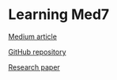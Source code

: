 # Learning Med7

[Medium article](https://medium.com/@kormilitzin/med7-clinical-information-extraction-system-in-python-and-spacy-5e6f68ab1c68)

[GitHub repository](https://github.com/kormilitzin/med7)

[Research paper](https://arxiv.org/abs/2003.01271)
